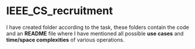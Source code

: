 # IEEE_CS_recruitment
I have created folder according to the task, these folders contain the code and an **README** file where I have mentioned all possible **use cases** and **time/space complexities** of various operations.
